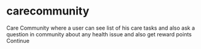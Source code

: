# carecommunity
Care Community where a user can see list of his care tasks and also ask a question in community about any health issue and also get reward points
Continue
